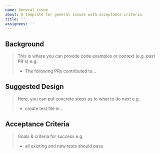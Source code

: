 ```yaml
---
name: General issue
about: A template for general issues with acceptance criteria
title: ''
assignees: ''
---
```


<!-- < < < < < < < < < < < < < < < < < < < < < < < < < < < < < < < < < ☺
v                   ✰  Thanks for creating an issue! ✰
☺ > > > > > > > > > > > > > > > > > > > > > > > > > > > > > > > > >  -->

## Background

> This is where you can provide code examples or context (e.g. past PR's)
> e.g.
>
> - The following PRs contributed to...

## Suggested Design

> Here, you can put concrete steps as to what to do next
> e.g.
>
> - create test file in...

## Acceptance Criteria

> Goals & criteria for success
> e.g.
>
> - all existing and new tests should pass
